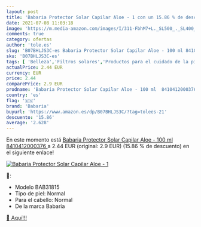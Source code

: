 ```yaml
---
layout: post
title: 'Babaria Protector Solar Capilar Aloe - 1 con un 15.86 % de descuento'
date: 2021-07-08 11:03:18
image: 'https://m.media-amazon.com/images/I/311-FbhM7+L._SL500_._SL400_.jpg'
comments: true
category: ofertas
author: 'tole.es'
slug: 'B07BHLJS3C-es Babaria Protector Solar Capilar Aloe - 100 ml 8410412000376'
sku: 'B07BHLJS3C-es'
tags: [ 'Belleza','Filtros solares','Productos para el cuidado de la piel','Protectores solares y bronceado','babaria','protector','solar', ]
actualPrice: 2.44 EUR
currency: EUR
price: 2.44
comparePrice: 2.9 EUR
prodname: 'Babaria Protector Solar Capilar Aloe - 100 ml  8410412000376 '
country: 'es'
flag: '🇪🇸'
brand: 'Babaria'
buyurl: 'https://www.amazon.es/dp/B07BHLJS3C/?tag=tolees-21'
descuento: '15.86'
average: '2.628'
---
```


En este momento está [Babaria Protector Solar Capilar Aloe - 100 ml  8410412000376 ](https://www.amazon.es/dp/B07BHLJS3C/?tag=tolees-21) a 2.44 EUR (original: 2.9 EUR) (15.86 %  de descuento) en el siguiente enlace!

[![Babaria Protector Solar Capilar Aloe - 1](https://m.media-amazon.com/images/I/311-FbhM7+L._SL500_._SL400_.jpg)](https://www.amazon.es/dp/B07BHLJS3C/?tag=tolees-21)

🔎:

- Modelo BAB31815
- Tipo de piel: Normal
- Para el cabello: Normal
- De la marca Babaria

[🛒 Aquí!!!](https://www.amazon.es/dp/B07BHLJS3C/?tag=tolees-21)

